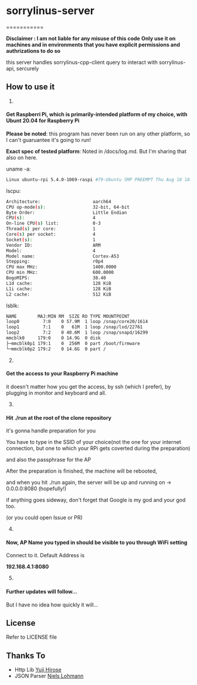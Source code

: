 # sorrylinus-server

===========

**Disclaimer : I am not liable for any misuse of this code**
**Only use it on machines and in environments that you have explicit permissions and authrizations to do so**

this server handles sorrylinus-cpp-client query to interact with sorrylinus-api, sercurely

## How to use it

1. 
#### Get Raspberri Pi, which is primarily-intended platform of my choice, with Ubunt 20.04 for Raspberry Pi 

**Please be noted**: this program has never been run on any other platform, so I can't guaruantee it's going to run!

**Exact spec of tested platform**: Noted in /docs/log.md. But I'm sharing that also on here.

uname -a:

```bash
Linux ubuntu-rpi 5.4.0-1069-raspi #79-Ubuntu SMP PREEMPT Thu Aug 18 18:15:22 UTC 2022 aarch64 aarch64 aarch64 GNU/Linux
```

lscpu:

```bash
Architecture:                    aarch64
CPU op-mode(s):                  32-bit, 64-bit
Byte Order:                      Little Endian
CPU(s):                          4
On-line CPU(s) list:             0-3
Thread(s) per core:              1
Core(s) per socket:              4
Socket(s):                       1
Vendor ID:                       ARM
Model:                           4
Model name:                      Cortex-A53
Stepping:                        r0p4
CPU max MHz:                     1400.0000
CPU min MHz:                     600.0000
BogoMIPS:                        38.40
L1d cache:                       128 KiB
L1i cache:                       128 KiB
L2 cache:                        512 KiB
```

lsblk:

```bash
NAME        MAJ:MIN RM  SIZE RO TYPE MOUNTPOINT
loop0         7:0    0 57.9M  1 loop /snap/core20/1614
loop1         7:1    0   61M  1 loop /snap/lxd/22761
loop2         7:2    0 40.6M  1 loop /snap/snapd/16299
mmcblk0     179:0    0 14.9G  0 disk
├─mmcblk0p1 179:1    0  256M  0 part /boot/firmware
└─mmcblk0p2 179:2    0 14.6G  0 part /
```

2. 
#### Get the access to your Raspberry Pi machine

it doesn't matter how you get the access, by ssh (which I prefer), by plugging in monitor and keyboard and all.


3.
#### Hit ./run at the root of the clone repository

it's gonna handle preparation for you

You have to type in the SSID of your choice(not the one for your internet connection, but one to which your RPi gets coverted during the preparation)

and also the passphrase for the AP

After the preparation is finished, the machine will be rebooted,

and when you hit ./run again, the server will be up and running on -> 0.0.0.0:8080 (hopefully!)

if anything goes sideway, don't forget that Google is my god and your god too.

(or you could open Issue or PR)

4.
#### Now, AP Name you typed in should be visible to you through WiFi setting

Connect to it. Default Address is 

**192.168.4.1:8080**

5.
#### Further updates will follow...

But I have no idea how quickly it will...


License
-------

Refer to LICENSE file

Thanks To
-----------------
- Http Lib
[Yuji Hirose](https://github.com/yhirose/cpp-httplib)
- JSON Parser
[Niels Lohmann](https://github.com/nlohmann/json)
